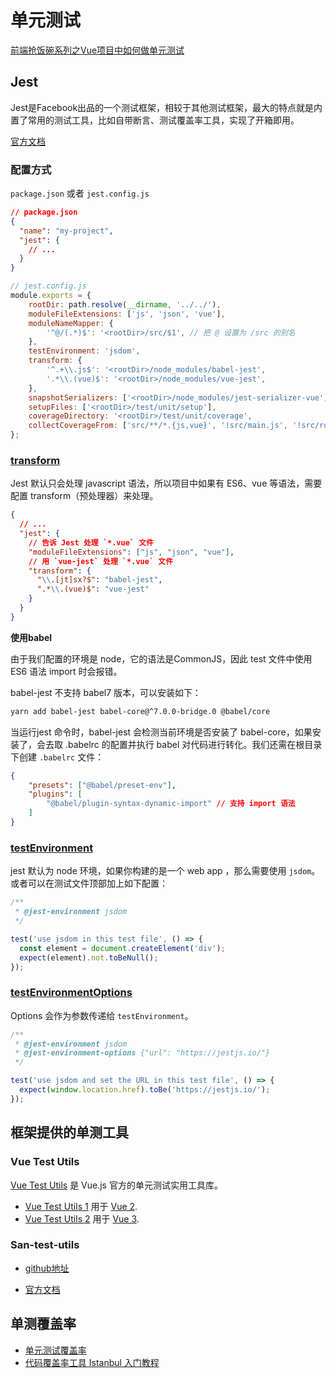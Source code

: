 # 单元测试

[前端抢饭碗系列之Vue项目中如何做单元测试 ](https://xieyufei.com/2021/04/14/Vue-Unit-Test.html)

## Jest

Jest是Facebook出品的一个测试框架，相较于其他测试框架，最大的特点就是内置了常用的测试工具，比如自带断言、测试覆盖率工具，实现了开箱即用。

[官方文档](https://jestjs.io/zh-Hans/docs/getting-started)

### 配置方式

`package.json` 或者 `jest.config.js`

```json
// package.json
{
  "name": "my-project",
  "jest": {
    // ...
  }
}
```

```js
// jest.config.js
module.exports = {
  	rootDir: path.resolve(__dirname, '../../'),
    moduleFileExtensions: ['js', 'json', 'vue'],
    moduleNameMapper: {
        '^@/(.*)$': '<rootDir>/src/$1', // 把 @ 设置为 /src 的别名
    },
    testEnvironment: 'jsdom',
    transform: {
        '^.+\\.js$': '<rootDir>/node_modules/babel-jest',
        '.*\\.(vue)$': '<rootDir>/node_modules/vue-jest',
    },
    snapshotSerializers: ['<rootDir>/node_modules/jest-serializer-vue'],
    setupFiles: ['<rootDir>/test/unit/setup'],
    coverageDirectory: '<rootDir>/test/unit/coverage',
    collectCoverageFrom: ['src/**/*.{js,vue}', '!src/main.js', '!src/router/index.js', '!**/node_modules/**'],
};
```

### [transform](https://jestjs.io/docs/configuration#transform-objectstring-pathtotransformer--pathtotransformer-object)

Jest 默认只会处理 javascript 语法，所以项目中如果有 ES6、vue 等语法，需要配置 transform（预处理器）来处理。

```json
{
  // ...
  "jest": {
    // 告诉 Jest 处理 `*.vue` 文件
    "moduleFileExtensions": ["js", "json", "vue"],
    // 用 `vue-jest` 处理 `*.vue` 文件
    "transform": {
      "\\.[jt]sx?$": "babel-jest",
      ".*\\.(vue)$": "vue-jest"
    }
  }
}
```

**使用babel**

由于我们配置的环境是 node，它的语法是CommonJS，因此 test 文件中使用ES6 语法 import 时会报错。

babel-jest 不支持 babel7 版本，可以安装如下：

```sh
yarn add babel-jest babel-core@^7.0.0-bridge.0 @babel/core
```

当运行jest 命令时，babel-jest 会检测当前环境是否安装了 babel-core，如果安装了，会去取 .babelrc 的配置并执行 babel 对代码进行转化。我们还需在根目录下创建 `.babelrc` 文件：

```json
{
    "presets": ["@babel/preset-env"],
    "plugins": [
        "@babel/plugin-syntax-dynamic-import" // 支持 import 语法
    ]
}
```

### [testEnvironment](https://jestjs.io/docs/configuration#testenvironment-string)

jest 默认为 node 环境，如果你构建的是一个 web app ，那么需要使用 `jsdom`。或者可以在测试文件顶部加上如下配置：

```js
/**
 * @jest-environment jsdom
 */

test('use jsdom in this test file', () => {
  const element = document.createElement('div');
  expect(element).not.toBeNull();
});
```

### [testEnvironmentOptions](https://jestjs.io/docs/configuration#testenvironmentoptions-object)

Options 会作为参数传递给 `testEnvironment`。

```js
/**
 * @jest-environment jsdom
 * @jest-environment-options {"url": "https://jestjs.io/"}
 */

test('use jsdom and set the URL in this test file', () => {
  expect(window.location.href).toBe('https://jestjs.io/');
});
```

## 框架提供的单测工具

### Vue Test Utils

[Vue Test Utils](https://v1.test-utils.vuejs.org/zh/) 是 Vue.js 官方的单元测试实用工具库。

- [Vue Test Utils 1](https://v1.test-utils.vuejs.org/zh/api/) 用于 [Vue 2](https://github.com/vuejs/vue/).
- [Vue Test Utils 2](https://test-utils.vuejs.org/guide/) 用于 [Vue 3](https://github.com/vuejs/vue-next/).

### San-test-utils

* [github地址](https://github.com/wanwu/san-test-utils)

* [官方文档](https://ecomfe.github.io/san-test-utils/)

## 单测覆盖率

* [单元测试覆盖率](https://juejin.cn/post/6945241963775918110)
* [代码覆盖率工具 Istanbul 入门教程](http://www.ruanyifeng.com/blog/2015/06/istanbul.html)